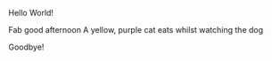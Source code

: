 Hello World!



Fab good afternoon
A yellow, purple cat eats
whilst watching the dog














Goodbye!